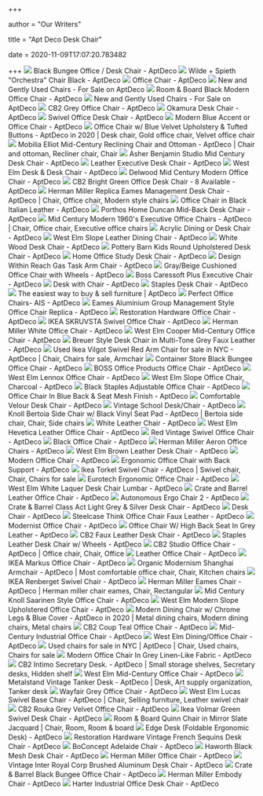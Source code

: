 +++
        
author = "Our Writers"
        
title = "Apt Deco Desk Chair"
        
date = 2020-11-09T17:07:20.783482
        
+++
[ ![](https://d6qwfb5pdou4u.cloudfront.net/product-images/6400001-6410000/6400066/1603086419745dec2ac3839db229a8807d1dc04ab1/1500-1500-frame-0.jpg)](https://d6qwfb5pdou4u.cloudfront.net/product-images/6400001-6410000/6400066/1603086419745dec2ac3839db229a8807d1dc04ab1/1500-1500-frame-0.jpg) Black Bungee Office / Desk Chair - AptDeco
[ ![](https://d6qwfb5pdou4u.cloudfront.net/product-images/6380001-6390000/6383454/a9c1952b3daa1a5e9a9de2e8f4ca36c116c50c448454ab56e8824b7aa9e915ef/1500-1500-frame-0.jpg)](https://d6qwfb5pdou4u.cloudfront.net/product-images/6380001-6390000/6383454/a9c1952b3daa1a5e9a9de2e8f4ca36c116c50c448454ab56e8824b7aa9e915ef/1500-1500-frame-0.jpg) Wilde + Spieth "Orchestra" Chair Black - AptDeco
[ ![](https://d6qwfb5pdou4u.cloudfront.net/product-images/6390001-6400000/6391928/16005881421db071d9d371449a0a11a34510e0fbc2/1500-1500-frame-0.jpg)](https://d6qwfb5pdou4u.cloudfront.net/product-images/6390001-6400000/6391928/16005881421db071d9d371449a0a11a34510e0fbc2/1500-1500-frame-0.jpg) Office Chair - AptDeco
[ ![](https://d6qwfb5pdou4u.cloudfront.net/product-images/6400001-6410000/6400066/bf2d20aa571b1e35e61a795eda40fdd114fd644b818f446ffbee0a39318aabc7/500-500-crop-0.jpg)](https://d6qwfb5pdou4u.cloudfront.net/product-images/6400001-6410000/6400066/bf2d20aa571b1e35e61a795eda40fdd114fd644b818f446ffbee0a39318aabc7/500-500-crop-0.jpg) New and Gently Used Chairs - For Sale on AptDeco
[ ![](https://d6qwfb5pdou4u.cloudfront.net/product-images/6290001-6300000/6291906/1568890328da7fe8d6403c2ec7b4afc4050e1d0cc8/1500-1500-frame-0.jpg)](https://d6qwfb5pdou4u.cloudfront.net/product-images/6290001-6300000/6291906/1568890328da7fe8d6403c2ec7b4afc4050e1d0cc8/1500-1500-frame-0.jpg) Room & Board Black Modern Office Chair - AptDeco
[ ![](https://d6qwfb5pdou4u.cloudfront.net/product-images/6380001-6390000/6383454/45ed8d40426f56e3e7216f05b058294870df03be43b83c2c2fa454ab4287e10c/500-500-crop-0.jpg)](https://d6qwfb5pdou4u.cloudfront.net/product-images/6380001-6390000/6383454/45ed8d40426f56e3e7216f05b058294870df03be43b83c2c2fa454ab4287e10c/500-500-crop-0.jpg) New and Gently Used Chairs - For Sale on AptDeco
[ ![](https://d6qwfb5pdou4u.cloudfront.net/product-images/6390001-6400000/6394341/1601190028069194f57fd1148ef764fd6f5feff961/1500-1500-frame-0.jpg)](https://d6qwfb5pdou4u.cloudfront.net/product-images/6390001-6400000/6394341/1601190028069194f57fd1148ef764fd6f5feff961/1500-1500-frame-0.jpg) CB2 Grey Office Chair - AptDeco
[ ![](https://d6qwfb5pdou4u.cloudfront.net/product-images/6360001-6370000/6369955/15939250608a44775290c24ff6ae504664c87789d9/1500-1500-frame-0.jpg)](https://d6qwfb5pdou4u.cloudfront.net/product-images/6360001-6370000/6369955/15939250608a44775290c24ff6ae504664c87789d9/1500-1500-frame-0.jpg) Okamura Desk Chair - AptDeco
[ ![](https://d6qwfb5pdou4u.cloudfront.net/product-images/6370001-6380000/6375056/1595569997bfb7d47f5c6913f9e6fd024d31ca3acc/1500-1500-frame-0.jpg)](https://d6qwfb5pdou4u.cloudfront.net/product-images/6370001-6380000/6375056/1595569997bfb7d47f5c6913f9e6fd024d31ca3acc/1500-1500-frame-0.jpg) Swivel Office Desk Chair - AptDeco
[ ![](https://d6qwfb5pdou4u.cloudfront.net/product-images/6340001-6350000/6348381/5e9a2ccd95d37677bcdefb5831d2e64eac7a993529f72a64c6e1f9b55c48dfd6/1500-1500-frame-0.jpg)](https://d6qwfb5pdou4u.cloudfront.net/product-images/6340001-6350000/6348381/5e9a2ccd95d37677bcdefb5831d2e64eac7a993529f72a64c6e1f9b55c48dfd6/1500-1500-frame-0.jpg) Modern Blue Accent or Office Chair - AptDeco
[ ![](https://i.pinimg.com/originals/ed/0c/f2/ed0cf243776d68432b6c0be556a03ec5.png)](https://i.pinimg.com/originals/ed/0c/f2/ed0cf243776d68432b6c0be556a03ec5.png) Office Chair w/ Blue Velvet Upholstery & Tufted Buttons - AptDeco in 2020 | Desk  chair, Gold office chair, Velvet office chair
[ ![](https://i.pinimg.com/originals/b9/f7/13/b9f713cf12f666b9a6b7dc4b6cd70d6d.jpg)](https://i.pinimg.com/originals/b9/f7/13/b9f713cf12f666b9a6b7dc4b6cd70d6d.jpg) Mobilia Elliot Mid-Century Reclining Chair and Ottoman - AptDeco | Chair  and ottoman, Recliner chair, Chair
[ ![](https://d6qwfb5pdou4u.cloudfront.net/product-images/6380001-6390000/6380562/1597225489cf2e259801c61c37c6549c2214782e43/1500-1500-frame-0.jpg)](https://d6qwfb5pdou4u.cloudfront.net/product-images/6380001-6390000/6380562/1597225489cf2e259801c61c37c6549c2214782e43/1500-1500-frame-0.jpg) Asher Benjamin Studio Mid Century Desk Chair - AptDeco
[ ![](https://d6qwfb5pdou4u.cloudfront.net/product-images/1050001-1060000/1056039/14969826026ec321a0b60d34241ed92465bb63b08f/1500-1500-frame-0.jpg)](https://d6qwfb5pdou4u.cloudfront.net/product-images/1050001-1060000/1056039/14969826026ec321a0b60d34241ed92465bb63b08f/1500-1500-frame-0.jpg) Leather Executive Desk Chair - AptDeco
[ ![](https://d6qwfb5pdou4u.cloudfront.net/product-images/520001-530000/526170/1477896637f5ac4ee71ffbee5eeb95d207c1a0605e/1500-1500-frame-0.jpg)](https://d6qwfb5pdou4u.cloudfront.net/product-images/520001-530000/526170/1477896637f5ac4ee71ffbee5eeb95d207c1a0605e/1500-1500-frame-0.jpg) West Elm Desk & Desk Chair - AptDeco
[ ![](https://d6qwfb5pdou4u.cloudfront.net/product-images/4520001-4530000/4526013/154779458795915188a95e3e9072fc2bbbe1cc7739/1500-1500-frame-0.jpg)](https://d6qwfb5pdou4u.cloudfront.net/product-images/4520001-4530000/4526013/154779458795915188a95e3e9072fc2bbbe1cc7739/1500-1500-frame-0.jpg) Delwood Mid Century Modern Office Chair - AptDeco
[ ![](https://d6qwfb5pdou4u.cloudfront.net/product-images/200001-210000/209517/1445579768ab7fe191c9aef9c36bc8b5e6c49c01fe/1500-1500-frame-0.jpg)](https://d6qwfb5pdou4u.cloudfront.net/product-images/200001-210000/209517/1445579768ab7fe191c9aef9c36bc8b5e6c49c01fe/1500-1500-frame-0.jpg) CB2 Bright Green Office Desk Chair - 8 Available - AptDeco
[ ![](https://i.pinimg.com/originals/80/26/0f/80260fb4bc9eab5a5ac7ec8ffe8c3fb4.jpg)](https://i.pinimg.com/originals/80/26/0f/80260fb4bc9eab5a5ac7ec8ffe8c3fb4.jpg) Herman Miller Replica Eames Management Desk Chair - AptDeco | Chair, Office  chair, Modern style chairs
[ ![](https://d6qwfb5pdou4u.cloudfront.net/product-images/140001-150000/145789/14364687331a47fce7e3167818b68bd0080ffab06f/1500-1500-frame-0.jpg)](https://d6qwfb5pdou4u.cloudfront.net/product-images/140001-150000/145789/14364687331a47fce7e3167818b68bd0080ffab06f/1500-1500-frame-0.jpg) Office Chair in Black Italian Leather - AptDeco
[ ![](https://d6qwfb5pdou4u.cloudfront.net/product-images/2560001-2570000/2560143/15218146677b1345bb4b0b69bda6cc7960447d0b15/1500-1500-frame-0.jpg)](https://d6qwfb5pdou4u.cloudfront.net/product-images/2560001-2570000/2560143/15218146677b1345bb4b0b69bda6cc7960447d0b15/1500-1500-frame-0.jpg) Porthos Home Duncan Mid-Back Desk Chair - AptDeco
[ ![](https://i.pinimg.com/originals/00/5e/e7/005ee79c90292fac87c411c4ec2f5b86.jpg)](https://i.pinimg.com/originals/00/5e/e7/005ee79c90292fac87c411c4ec2f5b86.jpg) Mid Century Modern 1960's Executive Office Chairs - AptDeco | Chair, Office  chair, Executive office chairs
[ ![](https://d6qwfb5pdou4u.cloudfront.net/product-images/6370001-6380000/6373336/15950823311ea0d3156b5567d5309025db9200193a/1500-1500-frame-0.jpg)](https://d6qwfb5pdou4u.cloudfront.net/product-images/6370001-6380000/6373336/15950823311ea0d3156b5567d5309025db9200193a/1500-1500-frame-0.jpg) Acrylic Dining or Desk Chair - AptDeco
[ ![](https://d6qwfb5pdou4u.cloudfront.net/product-images/6340001-6350000/6348309/1582699150e0fc8619c16297d50af8dc7649255ff6/1500-1500-frame-0.jpg)](https://d6qwfb5pdou4u.cloudfront.net/product-images/6340001-6350000/6348309/1582699150e0fc8619c16297d50af8dc7649255ff6/1500-1500-frame-0.jpg) West Elm Slope Leather Dining Chair - AptDeco
[ ![](https://d6qwfb5pdou4u.cloudfront.net/product-images/6370001-6380000/6376779/1596108147d9e0a119f562f811efe500a265421f28/1500-1500-frame-0.jpg)](https://d6qwfb5pdou4u.cloudfront.net/product-images/6370001-6380000/6376779/1596108147d9e0a119f562f811efe500a265421f28/1500-1500-frame-0.jpg) White Wood Desk Chair - AptDeco
[ ![](https://d6qwfb5pdou4u.cloudfront.net/product-images/6380001-6390000/6380134/15971252470f89cbcecf3d9ebc3efe2852be9463d6/1500-1500-frame-0.jpg)](https://d6qwfb5pdou4u.cloudfront.net/product-images/6380001-6390000/6380134/15971252470f89cbcecf3d9ebc3efe2852be9463d6/1500-1500-frame-0.jpg) Pottery Barn Kids Round Upholstered Desk Chair - AptDeco
[ ![](https://d6qwfb5pdou4u.cloudfront.net/product-images/6350001-6360000/6355416/1587651965877b1ebfdac6bfc16ce8ef1675efb596/1500-1500-frame-0.jpg)](https://d6qwfb5pdou4u.cloudfront.net/product-images/6350001-6360000/6355416/1587651965877b1ebfdac6bfc16ce8ef1675efb596/1500-1500-frame-0.jpg) Home Office Study Desk Chair - AptDeco
[ ![](https://d6qwfb5pdou4u.cloudfront.net/product-images/6360001-6370000/6366475/159256789325493bce8c26591c78c22d48b04c5236/1500-1500-frame-0.jpg)](https://d6qwfb5pdou4u.cloudfront.net/product-images/6360001-6370000/6366475/159256789325493bce8c26591c78c22d48b04c5236/1500-1500-frame-0.jpg) Design Within Reach Gas Task Arm Chair - AptDeco
[ ![](https://d6qwfb5pdou4u.cloudfront.net/product-images/6380001-6390000/6385318/ff927f12735cc6abae004a9687ee03c880ca64ef692e6095f24334cfb03066a2/1500-1500-frame-0.jpg)](https://d6qwfb5pdou4u.cloudfront.net/product-images/6380001-6390000/6385318/ff927f12735cc6abae004a9687ee03c880ca64ef692e6095f24334cfb03066a2/1500-1500-frame-0.jpg) Gray/Beige Cushioned Office Chair with Wheels - AptDeco
[ ![](https://d6qwfb5pdou4u.cloudfront.net/product-images/6390001-6400000/6393956/16011067369a4d1d21b93a9367acbc251d69129b63/1500-1500-frame-0.jpg)](https://d6qwfb5pdou4u.cloudfront.net/product-images/6390001-6400000/6393956/16011067369a4d1d21b93a9367acbc251d69129b63/1500-1500-frame-0.jpg) Boss Caressoft Plus Executive Chair - AptDeco
[ ![](https://d6qwfb5pdou4u.cloudfront.net/product-images/6390001-6400000/6395114/16014578527f794f25ff0465b125550779c10205b1/1500-1500-frame-0.jpg)](https://d6qwfb5pdou4u.cloudfront.net/product-images/6390001-6400000/6395114/16014578527f794f25ff0465b125550779c10205b1/1500-1500-frame-0.jpg) Desk with Chair - AptDeco
[ ![](https://d6qwfb5pdou4u.cloudfront.net/product-images/250001-260000/254815/14543975788313007573cf5233eb0e1d1f66fb92c2/1500-1500-frame-0.jpg)](https://d6qwfb5pdou4u.cloudfront.net/product-images/250001-260000/254815/14543975788313007573cf5233eb0e1d1f66fb92c2/1500-1500-frame-0.jpg) Staples Desk Chair - AptDeco
[ ![](https://images.prismic.io/aptdeco%2F075022a9-c583-4090-829d-cf4ef5bdb03c_howittwerks.png?auto=compress,format&w=1200&h=1200)](https://images.prismic.io/aptdeco%2F075022a9-c583-4090-829d-cf4ef5bdb03c_howittwerks.png?auto=compress,format&w=1200&h=1200) The easiest way to buy & sell furniture | AptDeco
[ ![](https://d6qwfb5pdou4u.cloudfront.net/product-images/6390001-6400000/6397032/160215119931f95ec844075420134801a30de40eaa/1500-1500-frame-0.jpg)](https://d6qwfb5pdou4u.cloudfront.net/product-images/6390001-6400000/6397032/160215119931f95ec844075420134801a30de40eaa/1500-1500-frame-0.jpg) Perfect Office Chairs- AIS - AptDeco
[ ![](https://d6qwfb5pdou4u.cloudfront.net/product-images/770001-780000/772776/148941763216221f9b71e6b9e7874f64a917768cbb/1500-1500-frame-0.jpg)](https://d6qwfb5pdou4u.cloudfront.net/product-images/770001-780000/772776/148941763216221f9b71e6b9e7874f64a917768cbb/1500-1500-frame-0.jpg) Eames Aluminium Group Management Style Office Chair Replica - AptDeco
[ ![](https://d6qwfb5pdou4u.cloudfront.net/product-images/6390001-6400000/6394815/160138552379d8938805e08ea16c264bff88bc303e/1500-1500-frame-0.jpg)](https://d6qwfb5pdou4u.cloudfront.net/product-images/6390001-6400000/6394815/160138552379d8938805e08ea16c264bff88bc303e/1500-1500-frame-0.jpg) Restoration Hardware Office Chair - AptDeco
[ ![](https://d6qwfb5pdou4u.cloudfront.net/product-images/6390001-6400000/6397954/1602486764654776f27d5a4fb04f7bba83e7c57a53/1500-1500-frame-0.jpg)](https://d6qwfb5pdou4u.cloudfront.net/product-images/6390001-6400000/6397954/1602486764654776f27d5a4fb04f7bba83e7c57a53/1500-1500-frame-0.jpg) IKEA SKRUVSTA Swivel Office Chair - AptDeco
[ ![](https://d6qwfb5pdou4u.cloudfront.net/product-images/250001-260000/256198/1454816755693878c9bb0a18757102f737ef4c4bf2/1500-1500-frame-0.jpg)](https://d6qwfb5pdou4u.cloudfront.net/product-images/250001-260000/256198/1454816755693878c9bb0a18757102f737ef4c4bf2/1500-1500-frame-0.jpg) Herman Miller White Office Chair - AptDeco
[ ![](https://d6qwfb5pdou4u.cloudfront.net/product-images/6370001-6380000/6371479/1594462051d0c61aa0add0a4966ea15b79a112a639/1500-1500-frame-0.jpg)](https://d6qwfb5pdou4u.cloudfront.net/product-images/6370001-6380000/6371479/1594462051d0c61aa0add0a4966ea15b79a112a639/1500-1500-frame-0.jpg) West Elm Cooper Mid-Century Office Chair - AptDeco
[ ![](https://d6qwfb5pdou4u.cloudfront.net/product-images/5960001-5970000/5961939/1562023600f122bee20e8a8cf19fcacdf4ff118a62/1500-1500-frame-0.jpg)](https://d6qwfb5pdou4u.cloudfront.net/product-images/5960001-5970000/5961939/1562023600f122bee20e8a8cf19fcacdf4ff118a62/1500-1500-frame-0.jpg) Breuer Style Desk Chair in Multi-Tone Grey Faux Leather - AptDeco
[ ![](https://i.pinimg.com/originals/63/93/5e/63935e019aa08d3576a2289b91b554d5.jpg)](https://i.pinimg.com/originals/63/93/5e/63935e019aa08d3576a2289b91b554d5.jpg) Used Ikea Vilgot Swivel Red Arm Chair for sale in NYC - AptDeco | Chair,  Chairs for sale, Armchair
[ ![](https://d6qwfb5pdou4u.cloudfront.net/product-images/270001-280000/276078/1460364788879159b2c9dabeed96cc2e9956d7d4d4/1500-1500-frame-0.jpg)](https://d6qwfb5pdou4u.cloudfront.net/product-images/270001-280000/276078/1460364788879159b2c9dabeed96cc2e9956d7d4d4/1500-1500-frame-0.jpg) Container Store Black Bungee Office Chair - AptDeco
[ ![](https://d6qwfb5pdou4u.cloudfront.net/product-images/6380001-6390000/6383049/1598001660a138c9f6e70cf1cdaba90e4c926aa14d/1500-1500-frame-0.jpg)](https://d6qwfb5pdou4u.cloudfront.net/product-images/6380001-6390000/6383049/1598001660a138c9f6e70cf1cdaba90e4c926aa14d/1500-1500-frame-0.jpg) BOSS Office Products Office Chair - AptDeco
[ ![](https://d6qwfb5pdou4u.cloudfront.net/product-images/6360001-6370000/6369527/1593739072f875b0490014dfe50c5d67fe4c5341d2/1500-1500-frame-0.jpg)](https://d6qwfb5pdou4u.cloudfront.net/product-images/6360001-6370000/6369527/1593739072f875b0490014dfe50c5d67fe4c5341d2/1500-1500-frame-0.jpg) West Elm Lennox Office Chair - AptDeco
[ ![](https://d6qwfb5pdou4u.cloudfront.net/product-images/6360001-6370000/6360756/15903022980448b2ca445de55b47b6b64827dcbfff/1500-1500-frame-0.jpg)](https://d6qwfb5pdou4u.cloudfront.net/product-images/6360001-6370000/6360756/15903022980448b2ca445de55b47b6b64827dcbfff/1500-1500-frame-0.jpg) West Elm Slope Office Chair, Charcoal - AptDeco
[ ![](https://d6qwfb5pdou4u.cloudfront.net/product-images/6380001-6390000/6380196/159712488498ed2432e2e1ecdd85be404e259d7cad/1500-1500-frame-0.jpg)](https://d6qwfb5pdou4u.cloudfront.net/product-images/6380001-6390000/6380196/159712488498ed2432e2e1ecdd85be404e259d7cad/1500-1500-frame-0.jpg) Black Staples Adjustable Office Chair - AptDeco
[ ![](https://d6qwfb5pdou4u.cloudfront.net/product-images/6390001-6400000/6393484/358d0b4e3da781bc22566ff9f69f79c449b3f376d319e7420395041ca5ce9181/1500-1500-frame-0.jpg)](https://d6qwfb5pdou4u.cloudfront.net/product-images/6390001-6400000/6393484/358d0b4e3da781bc22566ff9f69f79c449b3f376d319e7420395041ca5ce9181/1500-1500-frame-0.jpg) Office Chair In Blue Back & Seat Mesh Finish - AptDeco
[ ![](https://d6qwfb5pdou4u.cloudfront.net/product-images/6390001-6400000/6393710/16010506833f3149a283210e0ede22335ed8c8e486/1500-1500-frame-0.jpg)](https://d6qwfb5pdou4u.cloudfront.net/product-images/6390001-6400000/6393710/16010506833f3149a283210e0ede22335ed8c8e486/1500-1500-frame-0.jpg) Comfortable Velour Desk Chair - AptDeco
[ ![](https://d6qwfb5pdou4u.cloudfront.net/product-images/170001-180000/178781/1441374234e21b93769f042aad1ade5c24fdc0ca27/1500-1500-frame-0.jpg)](https://d6qwfb5pdou4u.cloudfront.net/product-images/170001-180000/178781/1441374234e21b93769f042aad1ade5c24fdc0ca27/1500-1500-frame-0.jpg) Vintage School Desk/Chair - AptDeco
[ ![](https://i.pinimg.com/originals/3a/4b/9f/3a4b9f937bab36c6c7fd6853ecbe0d50.jpg)](https://i.pinimg.com/originals/3a/4b/9f/3a4b9f937bab36c6c7fd6853ecbe0d50.jpg) Knoll Bertoia Side Chair w/ Black Vinyl Seat Pad - AptDeco | Bertoia side  chair, Chair, Side chairs
[ ![](https://d6qwfb5pdou4u.cloudfront.net/product-images/6050001-6060000/6059739/1563426291475ddb21d4849b49d62a2fc0deadd57f/1500-1500-frame-0.jpg)](https://d6qwfb5pdou4u.cloudfront.net/product-images/6050001-6060000/6059739/1563426291475ddb21d4849b49d62a2fc0deadd57f/1500-1500-frame-0.jpg) White Leather Chair - AptDeco
[ ![](https://d6qwfb5pdou4u.cloudfront.net/product-images/6250001-6260000/6252674/1566037131d105f2f694886b2a4e429aea8bb146bb/1500-1500-frame-0.jpg)](https://d6qwfb5pdou4u.cloudfront.net/product-images/6250001-6260000/6252674/1566037131d105f2f694886b2a4e429aea8bb146bb/1500-1500-frame-0.jpg) West Elm Hevetica Leather Office Chair - AptDeco
[ ![](https://d6qwfb5pdou4u.cloudfront.net/product-images/6360001-6370000/6369659/1593842132c296a9698edbb1ddb553cb1775156e2e/1500-1500-frame-0.jpg)](https://d6qwfb5pdou4u.cloudfront.net/product-images/6360001-6370000/6369659/1593842132c296a9698edbb1ddb553cb1775156e2e/1500-1500-frame-0.jpg) Red Vintage Swivel Office Chair - AptDeco
[ ![](https://d6qwfb5pdou4u.cloudfront.net/product-images/6380001-6390000/6389774/1599990059e1efca498f87832de8d8407f766a626f/1500-1500-frame-0.jpg)](https://d6qwfb5pdou4u.cloudfront.net/product-images/6380001-6390000/6389774/1599990059e1efca498f87832de8d8407f766a626f/1500-1500-frame-0.jpg) Black Office Chair - AptDeco
[ ![](https://d6qwfb5pdou4u.cloudfront.net/product-images/6380001-6390000/6382636/1597900701240904774ee32d1ffd7442b2b7db9c87/1500-1500-frame-0.jpg)](https://d6qwfb5pdou4u.cloudfront.net/product-images/6380001-6390000/6382636/1597900701240904774ee32d1ffd7442b2b7db9c87/1500-1500-frame-0.jpg) Herman Miller Aeron Office Chairs - AptDeco
[ ![](https://d6qwfb5pdou4u.cloudfront.net/product-images/6370001-6380000/6370835/1594277545693e05ca347fdc9bbf31f1df226907ae/1500-1500-frame-0.jpg)](https://d6qwfb5pdou4u.cloudfront.net/product-images/6370001-6380000/6370835/1594277545693e05ca347fdc9bbf31f1df226907ae/1500-1500-frame-0.jpg) West Elm Brown Leather Desk Chair - AptDeco
[ ![](https://d6qwfb5pdou4u.cloudfront.net/product-images/310001-320000/319521/1466503088230b41e76713a19b4aa3f9952c48c280/1500-1500-frame-0.jpg)](https://d6qwfb5pdou4u.cloudfront.net/product-images/310001-320000/319521/1466503088230b41e76713a19b4aa3f9952c48c280/1500-1500-frame-0.jpg) Modern Office Chair - AptDeco
[ ![](https://d6qwfb5pdou4u.cloudfront.net/product-images/6350001-6360000/6359459/15897845562d35212145dbd4fc1253e17b42ece9c4/1500-1500-frame-0.jpg)](https://d6qwfb5pdou4u.cloudfront.net/product-images/6350001-6360000/6359459/15897845562d35212145dbd4fc1253e17b42ece9c4/1500-1500-frame-0.jpg) Ergonomic Office Chair with Back Support - AptDeco
[ ![](https://i.pinimg.com/originals/46/7e/4a/467e4a0a818b1f729fe5236b3392a0e1.jpg)](https://i.pinimg.com/originals/46/7e/4a/467e4a0a818b1f729fe5236b3392a0e1.jpg) Ikea Torkel Swivel Chair - AptDeco | Swivel chair, Chair, Chairs for sale
[ ![](https://d6qwfb5pdou4u.cloudfront.net/product-images/6390001-6400000/6395800/1601711137a57ba91b0c10018d201e95b5da341899/1500-1500-frame-0.jpg)](https://d6qwfb5pdou4u.cloudfront.net/product-images/6390001-6400000/6395800/1601711137a57ba91b0c10018d201e95b5da341899/1500-1500-frame-0.jpg) Eurotech Ergonomic Office Chair - AptDeco
[ ![](https://d6qwfb5pdou4u.cloudfront.net/product-images/6370001-6380000/6371368/15944762930cdd0244e9fa8f640e9ac025281e380a/1500-1500-frame-0.jpg)](https://d6qwfb5pdou4u.cloudfront.net/product-images/6370001-6380000/6371368/15944762930cdd0244e9fa8f640e9ac025281e380a/1500-1500-frame-0.jpg) West Elm White Laquer Desk Chair Lumbar - AptDeco
[ ![](https://d6qwfb5pdou4u.cloudfront.net/product-images/6370001-6380000/6377517/159634671183765334622d5a1e68742b0611b2c728/1500-1500-frame-0.jpg)](https://d6qwfb5pdou4u.cloudfront.net/product-images/6370001-6380000/6377517/159634671183765334622d5a1e68742b0611b2c728/1500-1500-frame-0.jpg) Crate and Barrel Leather Office Chair - AptDeco
[ ![](https://d6qwfb5pdou4u.cloudfront.net/product-images/6370001-6380000/6375919/1595917350716d34946b75cdcb20891f3ddccfc780/1500-1500-frame-0.jpg)](https://d6qwfb5pdou4u.cloudfront.net/product-images/6370001-6380000/6375919/1595917350716d34946b75cdcb20891f3ddccfc780/1500-1500-frame-0.jpg) Autonomous Ergo Chair 2 - AptDeco
[ ![](https://d6qwfb5pdou4u.cloudfront.net/product-images/6380001-6390000/6387559/15992443159ce2ea9fe508dfd1dadc3edddeae85a1/1500-1500-frame-0.jpg)](https://d6qwfb5pdou4u.cloudfront.net/product-images/6380001-6390000/6387559/15992443159ce2ea9fe508dfd1dadc3edddeae85a1/1500-1500-frame-0.jpg) Crate & Barrel Class Act Light Grey & Silver Desk Chair - AptDeco
[ ![](https://d6qwfb5pdou4u.cloudfront.net/product-images/6380001-6390000/6386587/1598960087cdb2cb3c671ce6fffdc299f635737c71/1500-1500-frame-0.jpg)](https://d6qwfb5pdou4u.cloudfront.net/product-images/6380001-6390000/6386587/1598960087cdb2cb3c671ce6fffdc299f635737c71/1500-1500-frame-0.jpg) Desk Chair - AptDeco
[ ![](https://d6qwfb5pdou4u.cloudfront.net/product-images/6370001-6380000/6375585/263217d4b6d68ccd40ba5fe0bf774c49874d7dc5e19c0db41e0e9e8af6b8e4cb/1500-1500-frame-0.jpg)](https://d6qwfb5pdou4u.cloudfront.net/product-images/6370001-6380000/6375585/263217d4b6d68ccd40ba5fe0bf774c49874d7dc5e19c0db41e0e9e8af6b8e4cb/1500-1500-frame-0.jpg) Steelcase Think Office Chair Faux Leather - AptDeco
[ ![](https://d6qwfb5pdou4u.cloudfront.net/product-images/6370001-6380000/6374525/159543557106ee79b5905965b24de5c5385868d2a7/1500-1500-frame-0.jpg)](https://d6qwfb5pdou4u.cloudfront.net/product-images/6370001-6380000/6374525/159543557106ee79b5905965b24de5c5385868d2a7/1500-1500-frame-0.jpg) Modernist Office Chair - AptDeco
[ ![](https://d6qwfb5pdou4u.cloudfront.net/product-images/6390001-6400000/6393149/f9b687609ff120dbd4539a6a5d63ee9e292e152c2ea9370f4101679c51c82591/1500-1500-frame-0.jpg)](https://d6qwfb5pdou4u.cloudfront.net/product-images/6390001-6400000/6393149/f9b687609ff120dbd4539a6a5d63ee9e292e152c2ea9370f4101679c51c82591/1500-1500-frame-0.jpg) Office Chair W/ High Back Seat In Grey Leather - AptDeco
[ ![](https://d6qwfb5pdou4u.cloudfront.net/product-images/6360001-6370000/6364888/1592047958348db97d33ec4b16b015655b33c94ba4/1500-1500-frame-0.jpg)](https://d6qwfb5pdou4u.cloudfront.net/product-images/6360001-6370000/6364888/1592047958348db97d33ec4b16b015655b33c94ba4/1500-1500-frame-0.jpg) CB2 Faux Leather Desk Chair - AptDeco
[ ![](https://d6qwfb5pdou4u.cloudfront.net/product-images/640001-650000/642560/1483601984fe0b8899ccc207c534ed0572762d54be/1500-1500-frame-0.jpg)](https://d6qwfb5pdou4u.cloudfront.net/product-images/640001-650000/642560/1483601984fe0b8899ccc207c534ed0572762d54be/1500-1500-frame-0.jpg) Staples Leather Desk Chair w/ Wheels - AptDeco
[ ![](https://i.pinimg.com/originals/b4/0d/2d/b40d2d5b15cade7e3c34c2eb03987cde.jpg)](https://i.pinimg.com/originals/b4/0d/2d/b40d2d5b15cade7e3c34c2eb03987cde.jpg) CB2 Studio Office Chair - AptDeco | Office chair, Chair, Office
[ ![](https://d6qwfb5pdou4u.cloudfront.net/product-images/490001-500000/497132/1477040084676b45fb242ba7bcc8f3b6e179593ee1/1500-1500-frame-0.jpg)](https://d6qwfb5pdou4u.cloudfront.net/product-images/490001-500000/497132/1477040084676b45fb242ba7bcc8f3b6e179593ee1/1500-1500-frame-0.jpg) Leather Office Chair - AptDeco
[ ![](https://d6qwfb5pdou4u.cloudfront.net/product-images/6370001-6380000/6372862/1594908935b374df11e814e6269a25e00ea56bfce4/1500-1500-frame-0.jpg)](https://d6qwfb5pdou4u.cloudfront.net/product-images/6370001-6380000/6372862/1594908935b374df11e814e6269a25e00ea56bfce4/1500-1500-frame-0.jpg) IKEA Markus Office Chair - AptDeco
[ ![](https://i.pinimg.com/originals/de/4c/b4/de4cb4cad31b745ceea420ecd8083bb2.jpg)](https://i.pinimg.com/originals/de/4c/b4/de4cb4cad31b745ceea420ecd8083bb2.jpg) Organic Modernism Shanghai Armchair - AptDeco | Most comfortable office  chair, Chair, Kitchen chairs
[ ![](https://d6qwfb5pdou4u.cloudfront.net/product-images/6390001-6400000/6390948/16002598752846107a32c516b955ffd3885c769a5b/1500-1500-frame-0.jpg)](https://d6qwfb5pdou4u.cloudfront.net/product-images/6390001-6400000/6390948/16002598752846107a32c516b955ffd3885c769a5b/1500-1500-frame-0.jpg) IKEA Renberget Swivel Chair - AptDeco
[ ![](https://i.pinimg.com/originals/97/79/32/977932a11c065809d0662b547edaa0cd.jpg)](https://i.pinimg.com/originals/97/79/32/977932a11c065809d0662b547edaa0cd.jpg) Herman Miller Eames Chair - AptDeco | Herman miller chair eames, Chair,  Rectangular
[ ![](https://d6qwfb5pdou4u.cloudfront.net/product-images/6340001-6350000/6347217/1582272004b07bc7688221337a256a39664ed5d3da/1500-1500-frame-0.jpg)](https://d6qwfb5pdou4u.cloudfront.net/product-images/6340001-6350000/6347217/1582272004b07bc7688221337a256a39664ed5d3da/1500-1500-frame-0.jpg) Mid Century Knoll Saarinen Style Office Chair - AptDeco
[ ![](https://d6qwfb5pdou4u.cloudfront.net/product-images/6320001-6330000/6322036/15742318093420ffcdc5274ed7c18d09b17fa54181/1500-1500-frame-0.jpg)](https://d6qwfb5pdou4u.cloudfront.net/product-images/6320001-6330000/6322036/15742318093420ffcdc5274ed7c18d09b17fa54181/1500-1500-frame-0.jpg) West Elm Modern Slope Upholstered Office Chair - AptDeco
[ ![](https://i.pinimg.com/originals/3f/09/81/3f09817198a532c348b3983f2706ee56.jpg)](https://i.pinimg.com/originals/3f/09/81/3f09817198a532c348b3983f2706ee56.jpg) Modern Dining Chair w/ Chrome Legs & Blue Cover - AptDeco in 2020 | Metal  dining chairs, Modern dining chairs, Metal chairs
[ ![](https://d6qwfb5pdou4u.cloudfront.net/product-images/6260001-6270000/6261294/1566176555c15bab1c9eaebe599764617570ba75ce/1500-1500-frame-0.jpg)](https://d6qwfb5pdou4u.cloudfront.net/product-images/6260001-6270000/6261294/1566176555c15bab1c9eaebe599764617570ba75ce/1500-1500-frame-0.jpg) CB2 Coup Teal Office Chair - AptDeco
[ ![](https://d6qwfb5pdou4u.cloudfront.net/product-images/6300001-6310000/6300392/15699390526d74ef7c84af664a77685bc3234f907e/1500-1500-frame-0.jpg)](https://d6qwfb5pdou4u.cloudfront.net/product-images/6300001-6310000/6300392/15699390526d74ef7c84af664a77685bc3234f907e/1500-1500-frame-0.jpg) Mid-Century Industrial Office Chair - AptDeco
[ ![](https://d6qwfb5pdou4u.cloudfront.net/product-images/510001-520000/515201/1477383523fa2b4b5d9d4afa11eb429f8083e7a172/1500-1500-frame-0.jpg)](https://d6qwfb5pdou4u.cloudfront.net/product-images/510001-520000/515201/1477383523fa2b4b5d9d4afa11eb429f8083e7a172/1500-1500-frame-0.jpg) West Elm Dining/Office Chair - AptDeco
[ ![](https://i.pinimg.com/originals/c6/bb/7e/c6bb7e70d006c123db836934b019ab4d.jpg)](https://i.pinimg.com/originals/c6/bb/7e/c6bb7e70d006c123db836934b019ab4d.jpg) Used chairs for sale in NYC | AptDeco | Chair, Used chairs, Chairs for sale
[ ![](https://d6qwfb5pdou4u.cloudfront.net/product-images/6370001-6380000/6375159/15956554194d87145349468afb11dfc24d65849311/1500-1500-frame-0.jpg)](https://d6qwfb5pdou4u.cloudfront.net/product-images/6370001-6380000/6375159/15956554194d87145349468afb11dfc24d65849311/1500-1500-frame-0.jpg) Modern Office Chair In Grey Linen-Like Fabric - AptDeco
[ ![](https://i.pinimg.com/originals/7e/ae/6a/7eae6af344aa376a1b4b7f4e2f5c82ec.jpg)](https://i.pinimg.com/originals/7e/ae/6a/7eae6af344aa376a1b4b7f4e2f5c82ec.jpg) CB2 Intimo Secretary Desk. - AptDeco | Small storage shelves, Secretary  desks, Hidden shelf
[ ![](https://d6qwfb5pdou4u.cloudfront.net/product-images/6370001-6380000/6375314/15956725260a3f77f0665d0ebadf218cfdc08c0c8a/1500-1500-frame-0.jpg)](https://d6qwfb5pdou4u.cloudfront.net/product-images/6370001-6380000/6375314/15956725260a3f77f0665d0ebadf218cfdc08c0c8a/1500-1500-frame-0.jpg) West Elm Mid-Century Office Chair - AptDeco
[ ![](https://i.pinimg.com/originals/08/02/26/0802269d4f4acf8b00d75d3824ed0cc5.jpg)](https://i.pinimg.com/originals/08/02/26/0802269d4f4acf8b00d75d3824ed0cc5.jpg) Metalstand Vintage Tanker Desk - AptDeco | Desk, Art supply organization,  Tanker desk
[ ![](https://d6qwfb5pdou4u.cloudfront.net/product-images/6380001-6390000/6386924/1599054835dbbc5435bcc26145fef845bf247cfbc5/1500-1500-frame-0.jpg)](https://d6qwfb5pdou4u.cloudfront.net/product-images/6380001-6390000/6386924/1599054835dbbc5435bcc26145fef845bf247cfbc5/1500-1500-frame-0.jpg) Wayfair Grey Office Chair - AptDeco
[ ![](https://i.pinimg.com/originals/a5/51/45/a55145274b9e209fe2ae6e0b6d25f6a3.jpg)](https://i.pinimg.com/originals/a5/51/45/a55145274b9e209fe2ae6e0b6d25f6a3.jpg) West Elm Lucas Swivel Base Chair - AptDeco | Chair, Selling furniture,  Leather swivel chair
[ ![](https://d6qwfb5pdou4u.cloudfront.net/product-images/6350001-6360000/6358369/729461e0c174e40fc2f0e209d5527c3c87ae10ce7fb606982377c6c9ba244976/1500-1500-frame-0.jpg)](https://d6qwfb5pdou4u.cloudfront.net/product-images/6350001-6360000/6358369/729461e0c174e40fc2f0e209d5527c3c87ae10ce7fb606982377c6c9ba244976/1500-1500-frame-0.jpg) CB2 Rouka Grey Velvet Office Chair - AptDeco
[ ![](https://d6qwfb5pdou4u.cloudfront.net/product-images/390001-400000/394564/147314979010b90085520cb0a9db8eb78bd517c9c5/1500-1500-frame-0.jpg)](https://d6qwfb5pdou4u.cloudfront.net/product-images/390001-400000/394564/147314979010b90085520cb0a9db8eb78bd517c9c5/1500-1500-frame-0.jpg) Ikea Volmar Green Swivel Desk Chair - AptDeco
[ ![](https://i.pinimg.com/originals/99/52/80/99528077f88f02859517d10bd672182c.jpg)](https://i.pinimg.com/originals/99/52/80/99528077f88f02859517d10bd672182c.jpg) Room & Board Quinn Chair in Mirror Slate Jacquard | Chair, Room, Room &  board
[ ![](https://d6qwfb5pdou4u.cloudfront.net/product-images/6380001-6390000/6389036/c42a62d7b9bd02119590eeabfbd63a3e100c9a8b68b4d70b3e8d028c427d8103/1500-1500-frame-0.jpg)](https://d6qwfb5pdou4u.cloudfront.net/product-images/6380001-6390000/6389036/c42a62d7b9bd02119590eeabfbd63a3e100c9a8b68b4d70b3e8d028c427d8103/1500-1500-frame-0.jpg) Edge Desk (Foldable Ergonomic Desk) - AptDeco
[ ![](https://d6qwfb5pdou4u.cloudfront.net/product-images/6370001-6380000/6373858/1595255011416066e8a1939b857a8dcca582f0176b/1500-1500-frame-0.jpg)](https://d6qwfb5pdou4u.cloudfront.net/product-images/6370001-6380000/6373858/1595255011416066e8a1939b857a8dcca582f0176b/1500-1500-frame-0.jpg) Restoration Hardware Vintage French Sequins Desk Chair - AptDeco
[ ![](https://i.pinimg.com/originals/28/ca/f2/28caf290a3d35f7b11525ea2e47c5f43.jpg)](https://i.pinimg.com/originals/28/ca/f2/28caf290a3d35f7b11525ea2e47c5f43.jpg) BoConcept Adelaide Chair - AptDeco
[ ![](https://d6qwfb5pdou4u.cloudfront.net/product-images/6380001-6390000/6384230/159832682955efb6fb4fff2c8b76c52161d5b4e9a6/1500-1500-frame-0.jpg)](https://d6qwfb5pdou4u.cloudfront.net/product-images/6380001-6390000/6384230/159832682955efb6fb4fff2c8b76c52161d5b4e9a6/1500-1500-frame-0.jpg) Haworth Black Mesh Desk Chair - AptDeco
[ ![](https://d6qwfb5pdou4u.cloudfront.net/product-images/5580001-5590000/5588112/1557734363ea41ce31765daadcc22fc2a9a8f43bc0/1500-1500-frame-0.jpg)](https://d6qwfb5pdou4u.cloudfront.net/product-images/5580001-5590000/5588112/1557734363ea41ce31765daadcc22fc2a9a8f43bc0/1500-1500-frame-0.jpg) Herman Miller Office Chair - AptDeco
[ ![](https://d6qwfb5pdou4u.cloudfront.net/product-images/6320001-6330000/6321045/15739880333140513091abd125f5d086ceea16f66c/1500-1500-frame-0.jpg)](https://d6qwfb5pdou4u.cloudfront.net/product-images/6320001-6330000/6321045/15739880333140513091abd125f5d086ceea16f66c/1500-1500-frame-0.jpg) Vintage Inter Royal Corp Brushed Aluminum Desk Chair - AptDeco
[ ![](https://d6qwfb5pdou4u.cloudfront.net/product-images/6360001-6370000/6364105/1591729949d31bf2b473b2065382045c72b69ada60/1500-1500-frame-0.jpg)](https://d6qwfb5pdou4u.cloudfront.net/product-images/6360001-6370000/6364105/1591729949d31bf2b473b2065382045c72b69ada60/1500-1500-frame-0.jpg) Crate & Barrel Black Bungee Office Chair - AptDeco
[ ![](https://d6qwfb5pdou4u.cloudfront.net/product-images/6380001-6390000/6385260/159861520766937cbf3b4b2a7eaf815d848c2e6ff9/1500-1500-frame-0.jpg)](https://d6qwfb5pdou4u.cloudfront.net/product-images/6380001-6390000/6385260/159861520766937cbf3b4b2a7eaf815d848c2e6ff9/1500-1500-frame-0.jpg) Herman Miller Embody Chair - AptDeco
[ ![](https://d6qwfb5pdou4u.cloudfront.net/product-images/6370001-6380000/6377178/ea043b544f6074b698808ea4cf19a2f9ed12dd794a7d4f738cd98f8f36bc541e/1500-1500-frame-0.jpg)](https://d6qwfb5pdou4u.cloudfront.net/product-images/6370001-6380000/6377178/ea043b544f6074b698808ea4cf19a2f9ed12dd794a7d4f738cd98f8f36bc541e/1500-1500-frame-0.jpg) Harter Industrial Office Desk Chair - AptDeco
